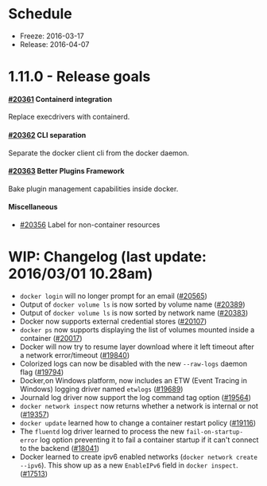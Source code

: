 # Schedule

* Freeze: 2016-03-17
* Release: 2016-04-07

# 1.11.0 - Release goals

#### [#20361](https://github.com/docker/docker/issues/20361) Containerd integration

Replace execdrivers with containerd.

#### [#20362](https://github.com/docker/docker/issues/20362) CLI separation

Separate the docker client cli from the docker daemon.

#### [#20363](https://github.com/docker/docker/issues/20363) Better Plugins Framework

Bake plugin management capabilities inside docker.

#### Miscellaneous

- [#20356](https://github.com/docker/docker/issues/20356) Label for non-container resources

# WIP: Changelog (last update: 2016/03/01 10.28am)

* `docker login` will no longer prompt for an email ([#20565](https://github.com/docker/docker/pull/20565))
* Output of `docker volume ls` is now sorted by volume name ([#20389](https://github.com/docker/docker/pull/20389))
* Output of `docker volume ls` is now sorted by network name ([#20383](https://github.com/docker/docker/pull/20383))
* Docker now supports external credential stores ([#20107](https://github.com/docker/docker/pull/20107))
* `docker ps` now supports displaying the list of volumes mounted inside a container ([#20017](https://github.com/docker/docker/pull/20017))
* Docker will now try to resume layer download where it left timeout after a network error/timeout ([#19840](https://github.com/docker/docker/pull/19840))
* Colorized logs can now be disabled with the new `--raw-logs` daemon flag ([#19794](https://github.com/docker/docker/pull/19794))
* Docker,on Windows platform, now includes an ETW (Event Tracing in Windows) logging driver named `etwlogs` ([#19689](https://github.com/docker/docker/pull/19689))
* Journald log driver now support the log command tag option ([#19564](https://github.com/docker/docker/pull/19564))
* `docker network inspect` now returns whether a network is internal or not ([#19357](https://github.com/docker/docker/pull/19357))
* `docker update` learned how to change a container restart policy ([#19116](https://github.com/docker/docker/pull/19116))
* The `fluentd` log driver learned to process the new `fail-on-startup-error` log option preventing it to fail a container startup if it can't connect to the backend ([#18041](https://github.com/docker/docker/pull/18041))
* Docker learned to create ipv6 enabled networks (`docker network create --ipv6`). This show up as a new  `EnableIPv6` field in `docker inspect`. ([#17513](https://github.com/docker/docker/pull/17513))